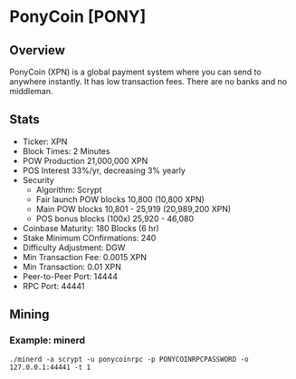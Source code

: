 # PonyCoin [PONY]

## Overview

PonyCoin (XPN) is a global payment system where you can send to anywhere instantly. It has low transaction fees. There are no banks and no middleman.

## Stats

* Ticker: XPN
* Block Times: 2 Minutes
* POW Production 21,000,000 XPN
* POS Interest 33%/yr, decreasing 3% yearly
* Security
  * Algorithm: Scrypt
  * Fair launch POW blocks 10,800 (10,800 XPN)
  * Main POW blocks 10,801 - 25,919 (20,989,200 XPN)
  * POS bonus blocks (100x) 25,920 - 46,080
* Coinbase Maturity: 180 Blocks (6 hr)
* Stake Minimum COnfirmations: 240
* Difficulty Adjustment: DGW
* Min Transaction Fee: 0.0015 XPN
* Min Transaction: 0.01 XPN
* Peer-to-Peer Port: 14444
* RPC Port: 44441

## Mining

### Example: minerd

```./minerd -a scrypt -u ponycoinrpc -p PONYCOINRPCPASSWORD -o 127.0.0.1:44441 -t 1```


